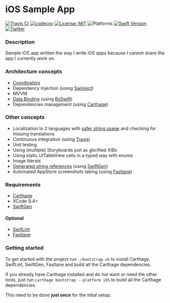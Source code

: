 # iOS Sample App

[![Travis CI](https://travis-ci.org/igorkulman/iOSSampleApp.svg?branch=master)](https://travis-ci.org/igorkulman/iOSSampleApp)
[![codecov](https://codecov.io/gh/igorkulman/iOSSampleApp/branch/master/graph/badge.svg)](https://codecov.io/gh/igorkulman/iOSSampleApp)
[![License: MIT](https://img.shields.io/badge/License-MIT-yellow.svg)](https://opensource.org/licenses/MIT)
![Platforms](https://img.shields.io/badge/platform-iOS-lightgrey.svg)
[![Swift Version](https://img.shields.io/badge/Swift-4.1-F16D39.svg?style=flat)](https://developer.apple.com/swift)
[![Twitter](https://img.shields.io/badge/twitter-@igorkulman-blue.svg)](http://twitter.com/igorkulman)

### Description

Sample iOS app written the way I write iOS apps because I cannot share the app I currently work on.

### Architecture concepts

* [Coordinators](https://blog.kulman.sk/architecting-ios-apps-coordinators/)
* Dependency Injection (using [Swinject](https://github.com/Swinject/Swinject))
* MVVM
* [Data Binding](https://blog.kulman.sk/using-data-binding-in-ios/) (using [RxSwift](https://github.com/ReactiveX/RxSwift))
* Dependencies management (using [Carthage](https://github.com/Carthage/Carthage))

### Other concepts

* Localization to 2 languages with [safer string usage](https://blog.kulman.sk/using-ios-strings-in-a-safer-way/) and checking for missing translations
* Continuous integration (using [Travis](https://travis-ci.org/igorkulman/iOSSampleApp))
* Unit testing
* Using (multiple) Storyboards just as glorified XIBs
* Using static UITableView cells in a typed way with enums
* Image literals
* [Generated string references](https://blog.kulman.sk/using-ios-strings-in-a-safer-way/) (using [SwiftGen](https://github.com/SwiftGen/SwiftGen))
* Automated AppStore screenshots taking (using [Fastlane](https://fastlane.tools/)) 

### Requirements

* [Carthage](https://github.com/Carthage/Carthage)
* XCode 9.4+
* [SwiftGen](https://github.com/SwiftGen/SwiftGen)

#### Optional

* [SwifLint](https://github.com/realm/SwiftLint)
* [Fastlane](https://fastlane.tools/)

### Getting started

To get started with the project run `./bootstrap.sh` to install Carthage, SwifLint, SwiftGen, Fastlane and build all the Carthage dependencies. 

If you already have Carthage installed and do not want or need the other tools, just run `carthage bootstrap --platform iOS` to build all the Carthage dependencies. 

This need to be done **just once** for the intial setup.
